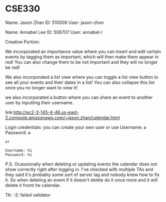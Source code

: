 # CSE330
Name: Jason Zhan
ID: 510509
User: jason-zhxn

Name: Annabel Lee
ID: 508707
User: annabel-l



Creative Portion:

We incorporated an importance value where you can insert and edit certain events by tagging them as important, which will then make them appear in red! You can also change them to be not important and they will no longer be red!

We also incorporated a list view where you can toggle a list view button to see all your events and their dates in a list! You can also collapse this list once you no longer want to view it!

we also incorporated a button where you can share an event to another user by inputting their username.

link:http://ec2-3-145-4-46.us-east-2.compute.amazonaws.com/~jason.zhan/calendar.html

Login credentials: you can create your own user or use
    Username: a
    Password: a

    or 

    Username: hi
    Password: hi


P.S. Ocassionally when deleting or updating events the calendar does not show correctly right after logging in. I've checked with multiple TAs and they said it's probably some sort of server lag and nobody knew how to fix it. So when deleting an event if it doesn't delete do it once more and it will delete it fromt he calendar.

TA: -2: failed validator
